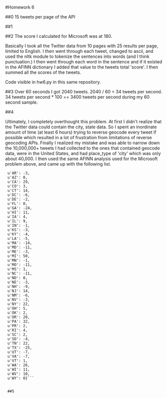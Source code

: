 #Homework 6

##0
15 tweets per page of the API

##1


##2
The score I calculated for Microsoft was at 180.

Basically I took all the Twitter data from 10 pages with 25 results per page, limited to English.
I then went through each tweet, changed to ascii, and used the nltk module to tokenize the sentences into words (and I think punctuation.) I then went through each word in the sentence and if it existed in the AFINN dictionary I added that value to the tweets total 'score'. I then summed all the scores of the tweets.

Code visible in hw6.py in this same repository.

##3
Over 60 seconds I got 2040 tweets.
2040 / 60 = 34 tweets per second.
34 tweets per second * 100 == 3400 tweets per second during my 60 second sample.

##4

Ultimately, I completely overthought this problem. At first I didn't realize that the Twitter data could contain the city, state data.
So I spent an inordinate amount of time (at least 6 hours) trying to reverse geocode every tweet if possible which resulted in a lot of frustration from limitations of reverse geocoding APIs.
Finally I realized my mistake and was able to narrow down the
10,000,000+ tweets I had collected to the ones that contained geocode data, were in the United States, and had place_type of 'city' which was only about 40,000.
I then used the same AFINN analysis used for the Microsoft problem above, and came up with the following list.

```{u'AL': -11,
 u'AR': -3,
 u'AZ': 0,
 u'CA': 29,
 u'CO': 3,
 u'CT': 14,
 u'DC': -6,
 u'DE': -2,
 u'FL': 0,
 u'GA': -24,
 u'HI': 11,
 u'IA': 4,
 u'IL': 9,
 u'IN': -1,
 u'KS': -3,
 u'KY': -4,
 u'LA': -5,
 u'MA': -14,
 u'MD': -11,
 u'ME': -3,
 u'MI': 50,
 u'MN': -1,
 u'MO': -11,
 u'MS': 1,
 u'NC': -11,
 u'ND': 0,
 u'NE': -3,
 u'NH': -9,
 u'NJ': 14,
 u'NM': -6,
 u'NV': -3,
 u'NY': 22,
 u'OH': 5,
 u'OK': 2,
 u'OR': 20,
 u'PA': 32,
 u'PR': 2,
 u'RI': 4,
 u'SC': 2,
 u'SD': -4,
 u'TN': 22,
 u'TX': -25,
 u'UT': -7,
 u'VA': -7,
 u'VT': 1,
 u'WA': 26,
 u'WI': 11,
 u'WV': 10,
 u'WY': 0}```


 ##5


